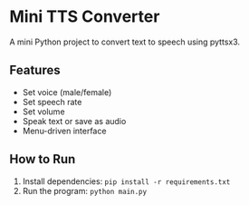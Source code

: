 # Mini TTS Converter

A mini Python project to convert text to speech using pyttsx3.

## Features
- Set voice (male/female)
- Set speech rate
- Set volume
- Speak text or save as audio
- Menu-driven interface

## How to Run
1. Install dependencies: `pip install -r requirements.txt`
2. Run the program: `python main.py`
